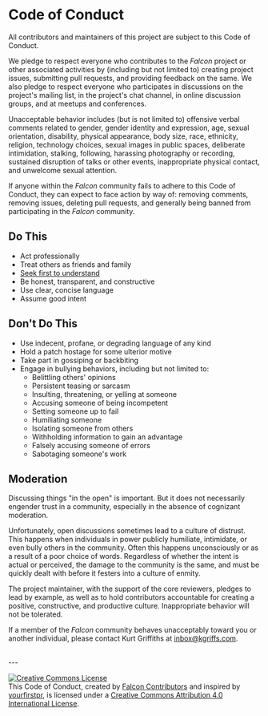 # Code of Conduct

All contributors and maintainers of this project are subject to this Code of Conduct.

We pledge to respect everyone who contributes to the *Falcon* project or other associated activities by (including but not limited to) creating project issues, submitting pull requests, and providing feedback on the same. We also pledge to respect everyone who participates in discussions on the project's mailing list, in the project's chat channel, in online discussion groups, and at meetups and conferences.

Unacceptable behavior includes (but is not limited to) offensive verbal comments related to gender, gender identity and expression, age, sexual orientation, disability, physical appearance, body size, race, ethnicity, religion, technology choices, sexual images in public spaces, deliberate intimidation, stalking, following, harassing photography or recording, sustained disruption of talks or other events, inappropriate physical contact, and unwelcome sexual attention.

If anyone within the *Falcon* community fails to adhere to this Code of Conduct, they can expect to face action by way of: removing comments, removing issues, deleting pull requests, and generally being banned from participating in the *Falcon* community.


## Do This

* Act professionally
* Treat others as friends and family
* [Seek first to understand][covey]
* Be honest, transparent, and constructive
* Use clear, concise language
* Assume good intent


## Don't Do This
* Use indecent, profane, or degrading language of any kind
* Hold a patch hostage for some ulterior motive
* Take part in gossiping or backbiting
* Engage in bullying behaviors, including but not limited to:
    * Belittling others' opinions
    * Persistent teasing or sarcasm
    * Insulting, threatening, or yelling at someone
    * Accusing someone of being incompetent
    * Setting someone up to fail
    * Humiliating someone
    * Isolating someone from others
    * Withholding information to gain an advantage
    * Falsely accusing someone of errors
    * Sabotaging someone's work


## Moderation

Discussing things "in the open" is important. But it does not necessarily engender trust in a community, especially in the absence of cognizant moderation.

Unfortunately, open discussions sometimes lead to a culture of distrust. This happens when individuals in power publicly humiliate, intimidate, or even bully others in the community. Often this happens unconsciously or as a result of a poor choice of words. Regardless of whether the intent is actual or perceived, the damage to the community is the same, and must be quickly dealt with before it festers into a culture of enmity.

The project maintainer, with the support of the core reviewers, pledges to lead by example, as well as to hold contributors accountable for creating a positive, constructive, and productive culture. Inappropriate behavior will not be tolerated.

If a member of the *Falcon* community behaves unacceptably toward you or another individual, please contact Kurt Griffiths at <a href="mailto:inbox@kgriffs.com">inbox@kgriffs.com</a>.

<br>
---

<a rel="license" href="http://creativecommons.org/licenses/by/4.0/"><img alt="Creative Commons License" style="border-width:0" src="https://i.creativecommons.org/l/by/4.0/88x31.png" /></a><br />This <span xmlns:dct="http://purl.org/dc/terms/" href="http://purl.org/dc/dcmitype/Text" property="dct:title" rel="dct:type">Code of Conduct</span>, created by <a xmlns:cc="http://creativecommons.org/ns#" href="https://github.com/falconry/falcon" property="cc:attributionName" rel="cc:attributionURL">Falcon Contributors</a> and inspired by [yourfirstpr][yfp], is licensed under a <a rel="license" href="http://creativecommons.org/licenses/by/4.0/">Creative Commons Attribution 4.0 International License</a>.

[covey]: https://www.stephencovey.com/7habits/7habits-habit5.php
[yfp]: https://github.com/yourfirstpr/yourfirstpr.github.io/blob/master/CODEOFCONDUCT.MD

